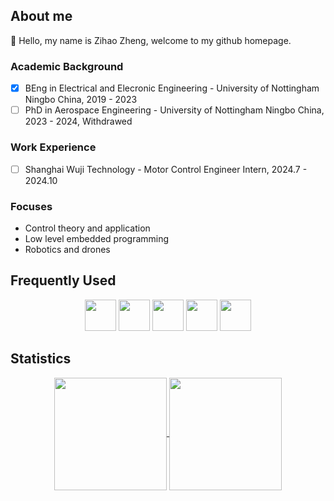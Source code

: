 ## About me
👋 Hello, my name is Zihao Zheng, welcome to my github homepage.

### Academic Background
- [x] BEng in Electrical and Elecronic Engineering - University of Nottingham Ningbo China, 2019 - 2023
- [ ] PhD in Aerospace Engineering - University of Nottingham Ningbo China, 2023 - 2024, Withdrawed

### Work Experience
- [ ] Shanghai Wuji Technology - Motor Control Engineer Intern, 2024.7 - 2024.10

### Focuses
- Control theory and application
- Low level embedded programming
- Robotics and drones

## Frequently Used
<div align="center">
  <img height=50 src="https://cdn.jsdelivr.net/gh/devicons/devicon/icons/matlab/matlab-original.svg" />
  <img height=50 src="https://cdn.jsdelivr.net/gh/devicons/devicon/icons/python/python-original.svg" />
  <img height=50 src="https://cdn.jsdelivr.net/gh/devicons/devicon/icons/embeddedc/embeddedc-original-wordmark.svg" />
  <img height=50 src="https://cdn.jsdelivr.net/gh/devicons/devicon/icons/cplusplus/cplusplus-original.svg" />
  <img height=50 src="https://cdn.jsdelivr.net/gh/devicons/devicon/icons/cmake/cmake-original.svg" />
</div>

## Statistics
<div align="center">
<a href="https://github.com/anuraghazra/github-readme-stats">
  <img height=180 align="center" src="https://github-readme-stats.vercel.app/api?username=UoN-Hari&size_weight=0.5&count_weight=0.5&theme=transparent&show_icons=true" />
</a>
<a href="https://github.com/anuraghazra/github-readme-stats">
  <img height=180 align="center" src="https://github-readme-stats.vercel.app/api/top-langs/?username=UoN-Hari&size_weight=0.5&count_weight=0.5&theme=transparent&layout=compact" />
</a>
</div>
